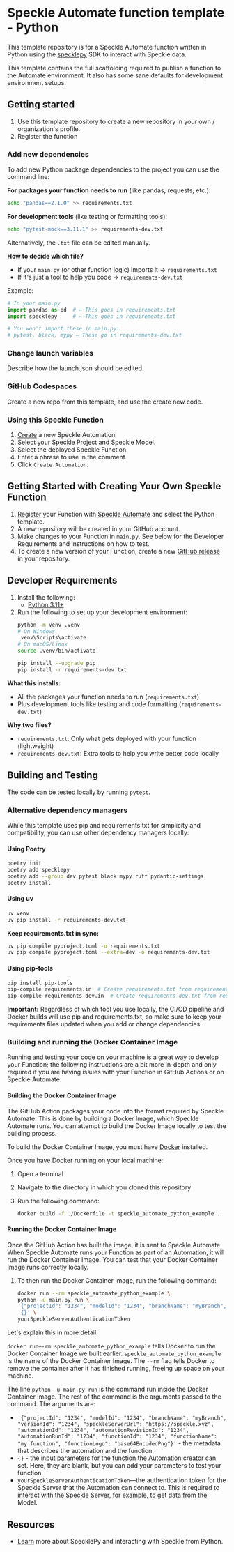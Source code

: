 # Speckle Automate function template - Python

This template repository is for a Speckle Automate function written in Python
using the [specklepy](https://pypi.org/project/specklepy/) SDK to interact with Speckle data.

This template contains the full scaffolding required to publish a function to the Automate environment.
It also has some sane defaults for development environment setups.

## Getting started

1. Use this template repository to create a new repository in your own / organization's profile.
2. Register the function 

### Add new dependencies

To add new Python package dependencies to the project you can use the command line:

**For packages your function needs to run** (like pandas, requests, etc.):
```bash
echo "pandas==2.1.0" >> requirements.txt
```

**For development tools** (like testing or formatting tools):
```bash
echo "pytest-mock==3.11.1" >> requirements-dev.txt
```
Alternatively, the `.txt` file can be edited manually.

**How to decide which file?**
- If your `main.py` (or other function logic) imports it → `requirements.txt` 
- If it's just a tool to help you code → `requirements-dev.txt`

Example:
```python
# In your main.py
import pandas as pd  # ← This goes in requirements.txt
import specklepy     # ← This goes in requirements.txt

# You won't import these in main.py:
# pytest, black, mypy ← These go in requirements-dev.txt
```

### Change launch variables

Describe how the launch.json should be edited.

### GitHub Codespaces

Create a new repo from this template, and use the create new code.

### Using this Speckle Function

1. [Create](https://automate.speckle.dev/) a new Speckle Automation.
1. Select your Speckle Project and Speckle Model.
1. Select the deployed Speckle Function.
1. Enter a phrase to use in the comment.
1. Click `Create Automation`.

## Getting Started with Creating Your Own Speckle Function

1. [Register](https://automate.speckle.dev/) your Function with [Speckle Automate](https://automate.speckle.dev/) and select the Python template.
1. A new repository will be created in your GitHub account.
1. Make changes to your Function in `main.py`. See below for the Developer Requirements and instructions on how to test.
1. To create a new version of your Function, create a new [GitHub release](https://docs.github.com/en/repositories/releasing-projects-on-github/managing-releases-in-a-repository) in your repository.

## Developer Requirements

1. Install the following:
    - [Python 3.11+](https://www.python.org/downloads/)
1. Run the following to set up your development environment:
    ```bash
    python -m venv .venv
    # On Windows
    .venv\Scripts\activate
    # On macOS/Linux
    source .venv/bin/activate
    
    pip install --upgrade pip
    pip install -r requirements-dev.txt
    ```

**What this installs:**
- All the packages your function needs to run (`requirements.txt`)
- Plus development tools like testing and code formatting (`requirements-dev.txt`)

**Why two files?**
- `requirements.txt`: Only what gets deployed with your function (lightweight)
- `requirements-dev.txt`: Extra tools to help you write better code locally

## Building and Testing

The code can be tested locally by running `pytest`.

### Alternative dependency managers

While this template uses pip and requirements.txt for simplicity and compatibility, you can use other dependency managers locally:

#### Using Poetry
```bash
poetry init
poetry add specklepy
poetry add --group dev pytest black mypy ruff pydantic-settings
poetry install
```

#### Using uv
```bash
uv venv
uv pip install -r requirements-dev.txt
```

**Keep requirements.txt in sync:**
```bash
uv pip compile pyproject.toml -o requirements.txt
uv pip compile pyproject.toml --extra=dev -o requirements-dev.txt
```

#### Using pip-tools
```bash
pip install pip-tools
pip-compile requirements.in  # Create requirements.txt from requirements.in
pip-compile requirements-dev.in  # Create requirements-dev.txt from requirements-dev.in
```

**Important:** Regardless of which tool you use locally, the CI/CD pipeline and Docker builds will use pip and requirements.txt, so make sure to keep your requirements files updated when you add or change dependencies.

### Building and running the Docker Container Image

Running and testing your code on your machine is a great way to develop your Function; the following instructions are a bit more in-depth and only required if you are having issues with your Function in GitHub Actions or on Speckle Automate.

#### Building the Docker Container Image

The GitHub Action packages your code into the format required by Speckle Automate. This is done by building a Docker Image, which Speckle Automate runs. You can attempt to build the Docker Image locally to test the building process.

To build the Docker Container Image, you must have [Docker](https://docs.docker.com/get-docker/) installed.

Once you have Docker running on your local machine:

1. Open a terminal
1. Navigate to the directory in which you cloned this repository
1. Run the following command:

    ```bash
    docker build -f ./Dockerfile -t speckle_automate_python_example .
    ```

#### Running the Docker Container Image

Once the GitHub Action has built the image, it is sent to Speckle Automate. When Speckle Automate runs your Function as part of an Automation, it will run the Docker Container Image. You can test that your Docker Container Image runs correctly locally.

1. To then run the Docker Container Image, run the following command:

    ```bash
    docker run --rm speckle_automate_python_example \
    python -u main.py run \
    '{"projectId": "1234", "modelId": "1234", "branchName": "myBranch", "versionId": "1234", "speckleServerUrl": "https://speckle.xyz", "automationId": "1234", "automationRevisionId": "1234", "automationRunId": "1234", "functionId": "1234", "functionName": "my function", "functionLogo": "base64EncodedPng"}' \
    '{}' \
    yourSpeckleServerAuthenticationToken
    ```

Let's explain this in more detail:

`docker run—-rm speckle_automate_python_example` tells Docker to run the Docker Container Image we built earlier. `speckle_automate_python_example` is the name of the Docker Container Image. The `--rm` flag tells Docker to remove the container after it has finished running, freeing up space on your machine.

The line `python -u main.py run` is the command run inside the Docker Container Image. The rest of the command is the arguments passed to the command. The arguments are:

- `'{"projectId": "1234", "modelId": "1234", "branchName": "myBranch", "versionId": "1234", "speckleServerUrl": "https://speckle.xyz", "automationId": "1234", "automationRevisionId": "1234", "automationRunId": "1234", "functionId": "1234", "functionName": "my function", "functionLogo": "base64EncodedPng"}'` - the metadata that describes the automation and the function.
- `{}` - the input parameters for the function the Automation creator can set. Here, they are blank, but you can add your parameters to test your function.
- `yourSpeckleServerAuthenticationToken`—the authentication token for the Speckle Server that the Automation can connect to. This is required to interact with the Speckle Server, for example, to get data from the Model.

## Resources

- [Learn](https://speckle.guide/dev/python.html) more about SpecklePy and interacting with Speckle from Python.